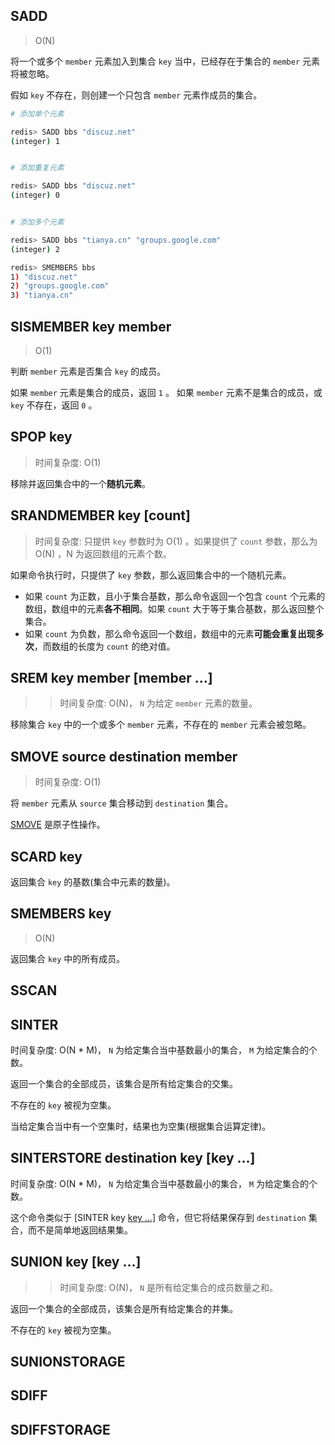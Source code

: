 ## SADD

> O(N)

将一个或多个 `member` 元素加入到集合 `key` 当中，已经存在于集合的 `member` 元素将被忽略。

假如 `key` 不存在，则创建一个只包含 `member` 元素作成员的集合。

```bash
# 添加单个元素

redis> SADD bbs "discuz.net"
(integer) 1


# 添加重复元素

redis> SADD bbs "discuz.net"
(integer) 0


# 添加多个元素

redis> SADD bbs "tianya.cn" "groups.google.com"
(integer) 2

redis> SMEMBERS bbs
1) "discuz.net"
2) "groups.google.com"
3) "tianya.cn"
```

## SISMEMBER key member

> O(1)



判断 `member` 元素是否集合 `key` 的成员。

如果 `member` 元素是集合的成员，返回 `1` 。 如果 `member` 元素不是集合的成员，或 `key` 不存在，返回 `0` 。

## SPOP key

> 时间复杂度: O(1)

移除并返回集合中的一个**随机元素**。

## SRANDMEMBER key [count]

> 时间复杂度: 只提供 `key` 参数时为 O(1) 。如果提供了 `count` 参数，那么为 O(N) ，N 为返回数组的元素个数。

如果命令执行时，只提供了 `key` 参数，那么返回集合中的一个随机元素。

- 如果 `count` 为正数，且小于集合基数，那么命令返回一个包含 `count` 个元素的数组，数组中的元素**各不相同**。如果 `count` 大于等于集合基数，那么返回整个集合。
- 如果 `count` 为负数，那么命令返回一个数组，数组中的元素**可能会重复出现多次**，而数组的长度为 `count` 的绝对值。

## SREM key member [member …]

> > 时间复杂度: O(N)， `N` 为给定 `member` 元素的数量。

移除集合 `key` 中的一个或多个 `member` 元素，不存在的 `member` 元素会被忽略。

## SMOVE source destination member

> 时间复杂度: O(1)

将 `member` 元素从 `source` 集合移动到 `destination` 集合。

[SMOVE](http://redisdoc.com/set/smove.html#smove) 是原子性操作。

## SCARD key

返回集合 `key` 的基数(集合中元素的数量)。


  ## SMEMBERS key

> O(N)

返回集合 `key` 中的所有成员。

## SSCAN

## SINTER

时间复杂度: O(N * M)， `N` 为给定集合当中基数最小的集合， `M` 为给定集合的个数。

返回一个集合的全部成员，该集合是所有给定集合的交集。

不存在的 `key` 被视为空集。

当给定集合当中有一个空集时，结果也为空集(根据集合运算定律)。



## SINTERSTORE destination key [key …]

时间复杂度: O(N * M)， `N` 为给定集合当中基数最小的集合， `M` 为给定集合的个数。

这个命令类似于 [SINTER key [key …\]](http://redisdoc.com/set/sinter.html#sinter) 命令，但它将结果保存到 `destination` 集合，而不是简单地返回结果集。

## SUNION key [key …]

> > 时间复杂度: O(N)， `N` 是所有给定集合的成员数量之和。

返回一个集合的全部成员，该集合是所有给定集合的并集。

不存在的 `key` 被视为空集。

## SUNIONSTORAGE

## SDIFF

## SDIFFSTORAGE

